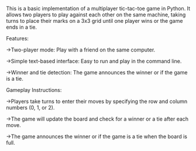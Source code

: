 This is a basic implementation of a multiplayer tic-tac-toe game in Python. It allows two players to play against each other on the same machine, taking turns to place their marks on a 3x3 grid until one player wins or the game ends in a tie.


Features:


->Two-player mode: Play with a friend on the same computer.

->Simple text-based interface: Easy to run and play in the command line.

->Winner and tie detection: The game announces the winner or if the game is a tie.


Gameplay Instructions:


->Players take turns to enter their moves by specifying the row and column numbers (0, 1, or 2).

->The game will update the board and check for a winner or a tie after each move.

->The game announces the winner or if the game is a tie when the board is full.
